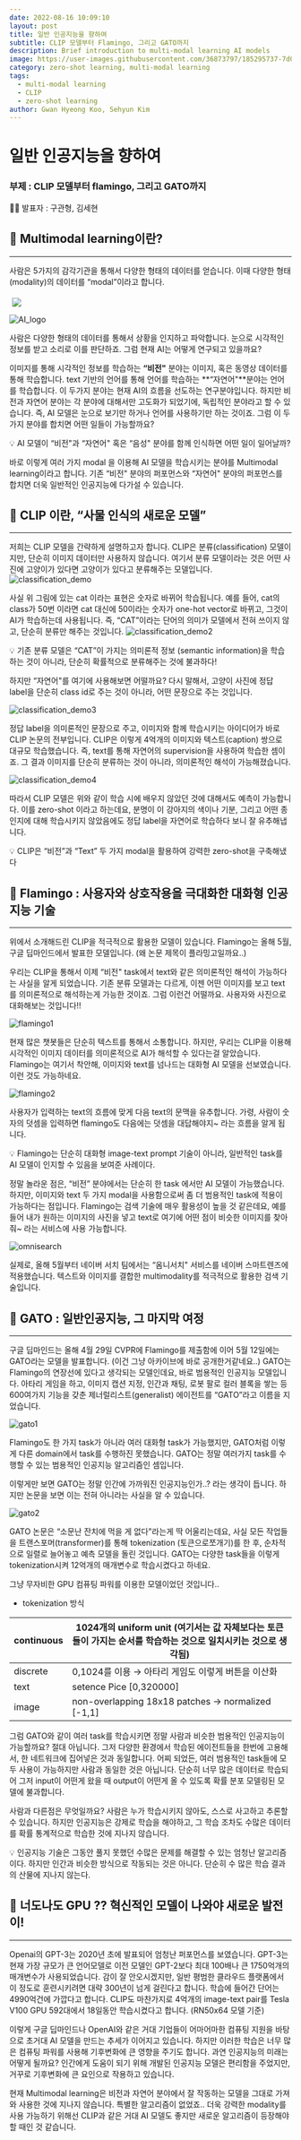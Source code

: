 ```yaml
---
date: 2022-08-16 10:09:10  
layout: post  
title: 일반 인공지능을 향하여
subtitle: CLIP 모델부터 Flamingo, 그리고 GATO까지
description: Brief introduction to multi-modal learning AI models
image: https://user-images.githubusercontent.com/36873797/185295737-7d05b246-688c-4749-aeee-1632ce06496e.jpg
category: zero-shot learning, multi-modal learning
tags:
  - multi-modal learning
  - CLIP
  - zero-shot learning
author: Gwan Hyeong Koo, Sehyun Kim
---
```


# 일반 인공지능을 향하여

### 부제 : CLIP 모델부터 flamingo, 그리고 GATO까지

<aside>
👦🏻 발표자 : 구관형, 김세현

</aside>

## 📑 Multimodal learning이란?

---

사람은 5가지의 감각기관을 통해서 다양한 형태의 데이터를 얻습니다. 이때 다양한 형태(modality)의 데이터를 “modal”이라고 합니다.

<p><img src="https://user-images.githubusercontent.com/36873797/185296232-2d06d548-aa7b-453f-816a-d7a18157af34.png" align="center" style="margin-left:5px; margin-top: 5px;">

![AI_logo](https://user-images.githubusercontent.com/36873797/185296907-03976064-9ae7-4b77-943d-cefc799b8c21.png)

사람은 다양한 형태의 데이터를 통해서 상황을 인지하고 파악합니다. 눈으로 시각적인 정보를 받고 소리로 이를 판단하죠. 그럼 현재 AI는 어떻게 연구되고 있을까요?

이미지를 통해 시각적인 정보를 학습하는 **“비전"** 분야는 이미지, 혹은 동영상 데이터를 통해 학습합니다. text 기반의 언어를 통해 언어를 학습하는 **“자연어"**분야는 언어를 학습합니다. 이 두가지 분야는 현재 AI의 흐름을 선도하는 연구분야입니다. 하지만 비전과 자연어 분야는 각 분야에 대해서만 고도화가 되었기에, 독립적인 분야라고 할 수 있습니다. 즉, AI 모델은 눈으로 보기만 하거나 언어를 사용하기만 하는 것이죠. 그럼 이 두 가지 분야를 합치면 어떤 일들이 가능할까요?

<aside>
💡 AI 모델이 “비전"과 “자연어" 혹은 “음성" 분야를 함께 인식하면 어떤 일이 일어날까?

</aside>

바로 이렇게 여러 가지 modal 을 이용해 AI 모델을 학습시키는 분야를 Multimodal learning이라고 합니다. 기존 “비전" 분야의 퍼포먼스와 “자연어" 분야의 퍼포먼스를 합치면 더욱 일반적인 인공지능에 다가설 수 있습니다.

## 📑 CLIP 이란, “사물 인식의 새로운 모델”

---

저희는 CLIP 모델을 간략하게 설명하고자 합니다. CLIP은 분류(classification) 모델이지만, 단순히 이미지 데이터만 사용하지 않습니다. 여기서 분류 모델이라는 것은 어떤 사진에 고양이가 있다면 고양이가 있다고 분류해주는 모델입니다.
![classification_demo](https://user-images.githubusercontent.com/36873797/185297171-a13133d1-8d3c-4ab4-892c-415c01ddd171.png)

사실 위 그림에 있는 cat 이라는 표현은 숫자로 바뀌어 학습됩니다. 예를 들어, cat의 class가 50번 이라면 cat 대신에 50이라는 숫자가 one-hot vector로 바뀌고, 그것이 AI가 학습하는데 사용됩니다. 즉, “CAT”이라는 단어의 의미가 모델에서 전혀 쓰이지 않고, 단순히 분류만 해주는 것입니다. 
![classification_demo2](https://user-images.githubusercontent.com/36873797/185297168-8611eeb3-6a16-443a-bbfb-4afb4a53cd40.png)

<aside>
💡 기존 분류 모델은 “CAT”이 가지는 의미론적 정보 (semantic information)을 학습하는 것이 아니라, 단순히 확률적으로 분류해주는 것에 불과하다!

</aside>

하지만 “자연어"를 여기에 사용해보면 어떨까요? 다시 말해서, 고양이 사진에 정답 label을 단순히 class id로 주는 것이 아니라, 어떤 문장으로 주는 것입니다. 

![classification_demo3](https://user-images.githubusercontent.com/36873797/185297166-99759733-3cbc-404a-a037-75af4a2d6179.png)

정답 label을 의미론적인 문장으로 주고, 이미지와 함께 학습시키는 아이디어가 바로 CLIP 논문의 전부입니다. CLIP은 이렇게 4억개의 이미지와 텍스트(caption) 쌍으로 대규모 학습했습니다. 즉, text를 통해 자연어의 supervision을 사용하여 학습한 셈이죠. 그 결과 이미지를 단순히 분류하는 것이 아니라, 의미론적인 해석이 가능해졌습니다. 

![classification_demo4](https://user-images.githubusercontent.com/36873797/185297163-e575fe52-4578-4e51-9f44-6dc1691e476a.png)

따라서 CLIP 모델은 위와 같이 학습 시에 배우지 않았던 것에 대해서도 예측이 가능합니다. 이를 zero-shot 이라고 하는데요, 분명이 이 강아지의 색이나 기분, 그리고 어떤 종인지에 대해 학습시키지 않았음에도 정답 label을 자연어로 학습하다 보니 잘 유추해냅니다.

<aside>
💡 CLIP은 “비전”과 “Text” 두 가지 modal을 활용하여 강력한 zero-shot을 구축해냈다

</aside>

## 📑 Flamingo : 사용자와 상호작용을 극대화한 대화형 인공지능 기술

---

위에서 소개해드린 CLIP을 적극적으로 활용한 모델이 있습니다. Flamingo는 올해 5월, 구글 딥마인드에서 발표한 모델입니다. (왜 논문 제목이 플라밍고일까요..)

우리는 CLIP을 통해서 이제 “비전" task에서 text와 같은 의미론적인 해석이 가능하다는 사실을 알게 되었습니다. 기존 분류 모델과는 다르게, 이젠 어떤 이미지를 보고 text를 의미론적으로 해석하는게 가능한 것이죠. 그럼 이런건 어떨까요. 사용자와 사진으로 대화해보는 것입니다!!

![flamingo1](https://user-images.githubusercontent.com/36873797/185297162-d855b2df-32b6-4379-b864-31fd7d250334.png)

현재 많은 챗봇들은 단순히 텍스트를 통해서 소통합니다. 하지만, 우리는 CLIP을 이용해 시각적인 이미지 데이터를 의미론적으로 AI가 해석할 수 있다는걸 알았습니다. Flamingo는 여기서 착안해, 이미지와 text를 넘나드는 대화형 AI 모델을 선보였습니다. 이런 것도 가능하네요.

![flamingo2](https://user-images.githubusercontent.com/36873797/185297156-106ef3bd-486d-4b5e-b029-78a5c0b6e49d.png)

사용자가 입력하는 text의 흐름에 맞게 다음 text의 문맥을 유추합니다. 가령, 사람이 숫자의 덧셈을 입력하면 flamingo도 다음에는 덧셈을 대답해야지~ 라는 흐름을 알게 됩니다.

<aside>
💡 Flamingo는 단순히 대화형 image-text prompt 기술이 아니라, 일반적인 task를 AI 모델이 인지할 수 있음을 보여준 사례이다.

</aside>

정말 놀라운 점은, “비전” 분야에서는 단순히 한 task 에서만 AI 모델이 가능했습니다. 하지만, 이미지와 text 두 가지 modal을 사용함으로써 좀 더 범용적인 task에 적용이 가능하다는 점입니다. Flamingo는 검색 기술에 매우 활용성이 높을 것 같은데요, 예를 들어 내가 원하는 이미지의 사진을 넣고 text로 여기에 어떤 점이 비슷한 이미지를 찾아줘~ 라는 서비스에 사용 가능합니다.

![omnisearch](https://user-images.githubusercontent.com/36873797/185297153-98667e52-aef4-453b-acaf-a3b322136018.png)

실제로, 올해 5월부터 네이버 서치 팀에서는 “옴니서치" 서비스를 네이버 스마트렌즈에 적용했습니다. 텍스트와 이미지를 결합한 multimodality를 적극적으로 활용한 검색 기술입니다.

## 📑 GATO : 일반인공지능, 그 마지막 여정

---

구글 딥마인드는 올해 4월 29일 CVPR에 Flamingo를 제출함에 이어 5월 12일에는 GATO라는 모델을 발표합니다. (이건 그냥 아카이브에 바로 공개한거같네요..) GATO는 Flamingo의 연장선에 있다고 생각되는 모델인데요, 바로 범용적인 인공지능 모델입니다. 아타리 게임을 하고, 이미지 캡션 지정, 인간과 채팅, 로봇 팔로 컬러 블록을 쌓는 등 600여가지 기능을 갖춘 제너럴리스트(generalist) 에이전트를 “GATO”라고 이름을 지었습니다. 

![gato1](https://user-images.githubusercontent.com/36873797/185297147-da29be4b-a557-4a1e-90f9-506f8b9a78d3.png)

Flamingo도 한 가지 task가 아니라 여러 대화형 task가 가능했지만, GATO처럼 이렇게 다른 domain에서 task를 수행하진 못했습니다. GATO는 정말 여러가지 task를 수행할 수 있는 범용적인 인공지능 알고리즘인 셈입니다. 

이렇게만 보면 GATO는 정말 인간에 가까워진 인공지능인가..? 라는 생각이 듭니다. 하지만 논문을 보면 이는 전혀 아니라는 사실을 알 수 있습니다. 

![gato2](https://user-images.githubusercontent.com/36873797/185297141-a5f42f12-dfba-412c-aa40-81e80f4b961a.png)

GATO 논문은 “소문난 잔치에 먹을 게 없다"라는게 딱 어울리는데요, 사실 모든 작업들을 트랜스포머(transformer)를 통해 tokenization (토큰으로쪼개기)를 한 후, 순차적으로 일렬로 늘어놓고 예측 모델을 돌린 것입니다. GATO는 다양한 task들을 이렇게 tokenization시켜 12억개의 매개변수로 학습시켰다고 하네요.

그냥 무자비한 GPU 컴퓨팅 파워를 이용한 모델이었던 것입니다..

- tokenization 방식

| continuous | 1024개의 uniform unit (여기서는 값 자체보다는 토큰들이 가지는 순서를 학습하는 것으로 일치시키는 것으로 생각됨) |
| --- | --- |
| discrete | 0,1024를 이용 → 아타리 게임도 이렇게 버튼을 이산화 |
| text | setence Pice [0,320000] |
| image | non-overlapping 18x18 patches -> normalized [-1,1] |

그럼 GATO와 같이 여러 task를 학습시키면 정말 사람과 비슷한 범용적인 인공지능이 가능할까요? 절대 아닙니다. 그저 다양한 환경에서 학습된 에이전트들을 한번에 고용해서, 한 네트워크에 집어넣은 것과 동일합니다. 어찌 되었든, 여러 범용적인 task들에 모두 사용이 가능하지만 사람과 동일한 것은 아닙니다. 단순히 너무 많은 데이터로 학습되어 그저 input이 어떤게 왔을 때 output이 어떤게 올 수 있도록 확률 분포 모델링된 모델에 불과합니다. 

사람과 다른점은 무엇일까요? 사람은 누가 학습시키지 않아도, 스스로 사고하고 추론할 수 있습니다. 하지만 인공지능은 강제로 학습을 해야하고, 그 학습 조차도 수많은 데이터를 확률 통계적으로 학습한 것에 지나지 않습니다. 

<aside>
💡 인공지능 기술은 그동안 풀지 못했던 수많은 문제를 해결할 수 있는 엄청난 알고리즘이다. 하지만 인간과 비슷한 방식으로 작동되는 것은 아니다. 단순히 수 많은 학습 결과의 산물에 지나지 않는다.

</aside>

## 📑 너도나도 GPU ?? 혁신적인 모델이 나와야 새로운 발전이!

---

Openai의 GPT-3는 2020년 초에 발표되어 엄청난 퍼포먼스를 보였습니다. GPT-3는 현재 가장 규모가 큰 언어모델로 이전 모델인 GPT-2보다 최대 100배나 큰 1750억개의 매개변수가 사용되었습니다. 감이 잘 안오시겠지만, 일반 평범한 클라우드 플랫폼에서 이 정도로 훈련시키려면 대략 300년이 넘게 걸린다고 합니다. 학습에 들어간 단어는 4990억건에 가깝다고 합니다. CLIP도 마찬가지로 4억개의 image-text pair를 Tesla V100 GPU 592대에서 18일동안 학습시켰다고 합니다. (RN50x64 모델 기준)

이렇게 구글 딥마인드나 OpenAI와 같은 거대 기업들이 어마어마한 컴퓨팅 지원을 바탕으로 초거대 AI 모델을 만드는 추세가 이어지고 있습니다. 하지만 이러한 학습은 너무 많은 컴퓨팅 파워를 사용해 기후변화에 큰 영향을 주기도 합니다. 과연 인공지능의 미래는 어떻게 될까요? 인간에게 도움이 되기 위해 개발된 인공지능 모델은 편리함을 주었지만, 거꾸로 기후변화에 큰 요인으로 작용하고 있습니다. 

현재 Multimodal learning은 비전과 자연어 분야에서 잘 작동하는 모델을 그대로 가져와 사용한 것에 지나지 않습니다. 특별한 알고리즘이 없었죠.. 더욱 강력한 modality를 사용 가능하기 위해선 CLIP과 같은 거대 AI 모델도 좋지만 새로운 알고리즘이 등장해야할 때인 것 같습니다.
